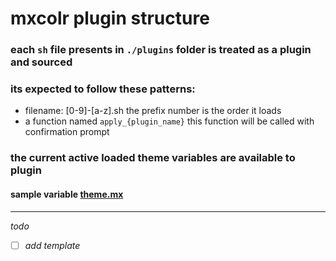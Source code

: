 # mxcolr plugin structure

### each `sh` file presents in `./plugins` folder is treated as a plugin and sourced
### its expected to follow these patterns:
* filename: [0-9]-[a-z].sh
  the prefix number is the order it loads
* a function named `apply_{plugin_name}`
  this function will be called with confirmation prompt

### the current active loaded theme variables are available to plugin
#### **sample variable** [theme.mx](../data/sample_theme.mx)

*** 

_todo_
- [ ] _add template_

